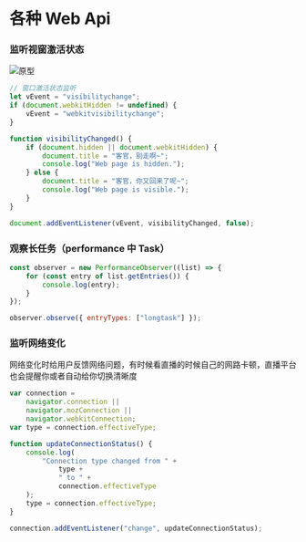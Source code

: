 # 各种 Web Api

### 监听视窗激活状态

![原型](https://i.loli.net/2021/11/24/I4elPJRbA8W639F.gif)

```javascript
// 窗口激活状态监听
let vEvent = "visibilitychange";
if (document.webkitHidden != undefined) {
    vEvent = "webkitvisibilitychange";
}

function visibilityChanged() {
    if (document.hidden || document.webkitHidden) {
        document.title = "客官，别走啊~";
        console.log("Web page is hidden.");
    } else {
        document.title = "客官，你又回来了呢~";
        console.log("Web page is visible.");
    }
}

document.addEventListener(vEvent, visibilityChanged, false);
```

### 观察长任务（performance 中 Task）

```javascript
const observer = new PerformanceObserver((list) => {
    for (const entry of list.getEntries()) {
        console.log(entry);
    }
});

observer.observe({ entryTypes: ["longtask"] });
```

### 监听网络变化

网络变化时给用户反馈网络问题，有时候看直播的时候自己的网路卡顿，直播平台也会提醒你或者自动给你切换清晰度

```javascript
var connection =
    navigator.connection ||
    navigator.mozConnection ||
    navigator.webkitConnection;
var type = connection.effectiveType;

function updateConnectionStatus() {
    console.log(
        "Connection type changed from " +
            type +
            " to " +
            connection.effectiveType
    );
    type = connection.effectiveType;
}

connection.addEventListener("change", updateConnectionStatus);
```
